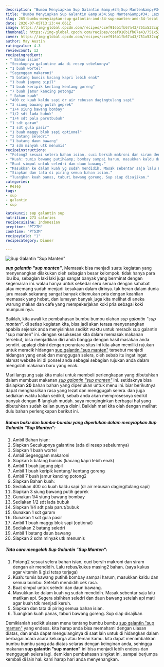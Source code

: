 ```yaml
---
description: "Bumbu Menyiapkan Sup Galantin &amp;#34;Sup Manten&amp;#34; Lezat"
title: "Bumbu Menyiapkan Sup Galantin &amp;#34;Sup Manten&amp;#34; Lezat"
slug: 265-bumbu-menyiapkan-sup-galantin-and-34-sup-manten-and-34-lezat
date: 2020-07-05T13:23:44.661Z
image: https://img-global.cpcdn.com/recipes/ccef916b1fb67a43/751x532cq70/sup-galantin-sup-manten-foto-resep-utama.jpg
thumbnail: https://img-global.cpcdn.com/recipes/ccef916b1fb67a43/751x532cq70/sup-galantin-sup-manten-foto-resep-utama.jpg
cover: https://img-global.cpcdn.com/recipes/ccef916b1fb67a43/751x532cq70/sup-galantin-sup-manten-foto-resep-utama.jpg
author: May Austin
ratingvalue: 4.3
reviewcount: 12
recipeingredient:
- " Bahan isian"
- "Secukupnya galantine ada di resep sebelumnya"
- "1 buah wortel"
- "Segenggam makaroni"
- "5 batang buncis kacang kapri lebih enak"
- "1 buah jagung pipil"
- "1 buah keripik kentang kentang goreng"
- "7 buah jamur kancing potong2"
- " Bahan kuah"
- "400 cc kuah kaldu sapi dr air rebusan dagingtulang sapi"
- "3 siung bawang putih geprek"
- "1/4 siung bawang bombay"
- "1/2 sdt lada bubuk"
- "1/4 sdt pala parutbubuk"
- "1 sdt garam"
- "1 sdt gula pasir"
- "1 buah maggy blok sapi optional"
- "2 batang seledri"
- "1 batang daun bawang"
- "2 sdm minyak utk menumis"
recipeinstructions:
- "Potong2 sesuai selera bahan isian, cuci bersih makroni dan siram dengan air mendidih. Lalu rebus/kukus masing2 bahan. (saya kukus agar vitamin &amp; gizi tetap terjaga)"
- "Kuah: tumis bawang putih&amp; bombay sampai harum, masukkan kaldu dan semua bumbu. Setelah mendidih cek rasa."
- "Buat simpul untuk seledri dan daun bawang."
- "Masukkan ke dalam kuah yg sudah mendidih. Masak sebentar saja lalu matikan api. Segera sisihkan seledri dan daun bawang setelah api mati agar kuah tdk menjadi keruh."
- "Siapkan dan tata di piring semua bahan isian."
- "Tuangkan kuah panas, taburi bawang goreng. Sup siap disajikan."
categories:
- Resep
tags:
- sup
- galantin
- sup

katakunci: sup galantin sup 
nutrition: 273 calories
recipecuisine: Indonesian
preptime: "PT27M"
cooktime: "PT53M"
recipeyield: "1"
recipecategory: Dinner

---
```



![Sup Galantin &#34;Sup Manten&#34;](https://img-global.cpcdn.com/recipes/ccef916b1fb67a43/751x532cq70/sup-galantin-sup-manten-foto-resep-utama.jpg)

<b><i>sup galantin &#34;sup manten&#34;</i></b>, Memasak bisa menjadi suatu kegiatan yang menyenangkan dilakukan oleh sebagian besar kelompok. tidak hanya para ibu ibu, sebagian laki laki juga sangat banyak yang berminat dengan kegemaran ini. walau hanya untuk sekedar seru seruan dengan sahabat atau memang sudah menjadi kesukaan dalam dirinya. tak heran dalam dunia juru masak sekarang sangat banyak ditemukan pria dengan keahlian memasak yang hebat, dan lumayan banyak juga kita melihat di aneka warung makan dan cafe yang mempekerjakan koki pria sebagai koki mumpuni nya.

Baiklah, kita awali ke pembahasan bumbu bumbu olahan <i>sup galantin &#34;sup manten&#34;</i>. di setiap kegiatan kita, bisa jadi akan terasa menyenangkan apabila sejenak anda menyisihkan sedikit waktu untuk meracik sup galantin &#34;sup manten&#34; ini. dengan kesuksesan kita dalam memasak makanan tersebut, bisa menjadikan diri anda bangga dengan hasil masakan anda sendiri. apalagi disini dengan perantara situs ini kita akan memiliki rujukan untuk meracik hidangan <u>sup galantin &#34;sup manten&#34;</u> tersebut menjadi hidangan yang enak dan menggugah selera, oleh sebab itu ingat ingat alamat website ini di ponsel anda sebagai sebagian rujukan anda dalam mengolah makanan baru yang enak.




Mari langsung saja kita mulai untuk membeli perlengkapan yang dibutuhkan dalam membuat makanan <u><i>sup galantin &#34;sup manten&#34;</i></u> ini. setidaknya bisa disiapkan <b>20</b> bahan bahan yang diperlukan untuk menu ini. biar berikutnya dapat menghasilkan rasa yang lezat dan menggugah selera. dan juga sediakan waktu kalian sedikit, sebab anda akan memprosesnya sedikit banyak dengan <b>6</b> langkah mudah. saya menginginkan berbagai hal yang dibutuhkan sudah kalian punya disini, Baiklah mari kita olah dengan melihat dulu bahan perlengkapan berikut ini.

<!--inarticleads1-->

##### Bahan baku dan bumbu-bumbu yang diperlukan dalam menyiapkan Sup Galantin &#34;Sup Manten&#34;:

1. Ambil  Bahan isian:
1. Siapkan Secukupnya galantine (ada di resep sebelumnya)
1. Siapkan 1 buah wortel
1. Ambil Segenggam makaroni
1. Siapkan 5 batang buncis (kacang kapri lebih enak)
1. Ambil 1 buah jagung pipil
1. Ambil 1 buah keripik kentang/ kentang goreng
1. Ambil 7 buah jamur kancing potong2
1. Siapkan  Bahan kuah:
1. Sediakan 400 cc kuah kaldu sapi (dr air rebusan daging/tulang sapi)
1. Siapkan 3 siung bawang putih geprek
1. Gunakan 1/4 siung bawang bombay
1. Sediakan 1/2 sdt lada bubuk
1. Siapkan 1/4 sdt pala parut/bubuk
1. Gunakan 1 sdt garam
1. Gunakan 1 sdt gula pasir
1. Ambil 1 buah maggy blok sapi (optional)
1. Sediakan 2 batang seledri
1. Ambil 1 batang daun bawang
1. Siapkan 2 sdm minyak utk menumis




<!--inarticleads2-->

##### Tata cara mengolah Sup Galantin &#34;Sup Manten&#34;:

1. Potong2 sesuai selera bahan isian, cuci bersih makroni dan siram dengan air mendidih. Lalu rebus/kukus masing2 bahan. (saya kukus agar vitamin &amp; gizi tetap terjaga)
1. Kuah: tumis bawang putih&amp; bombay sampai harum, masukkan kaldu dan semua bumbu. Setelah mendidih cek rasa.
1. Buat simpul untuk seledri dan daun bawang.
1. Masukkan ke dalam kuah yg sudah mendidih. Masak sebentar saja lalu matikan api. Segera sisihkan seledri dan daun bawang setelah api mati agar kuah tdk menjadi keruh.
1. Siapkan dan tata di piring semua bahan isian.
1. Tuangkan kuah panas, taburi bawang goreng. Sup siap disajikan.




Demikianlah sedikit ulasan menu tentang bumbu bumbu <u>sup galantin &#34;sup manten&#34;</u> yang endess. kita harap anda bisa memahami dengan ulasan diatas, dan anda dapat mengulanginya di saat lain untuk di hidangkan dalam berbagai acara acara keluarga atau teman kamu. kita dapat menambahkan bumbu bumbu yang ada diatas selaras dengan keinginan anda, sehingga makanan <b>sup galantin &#34;sup manten&#34;</b> ini bisa menjadi lebih endess dan menggugah selera lagi. demikian pembahasan singkat ini, sampai berjumpa kembali di lain hal. kami harap hari anda menyenangkan.
